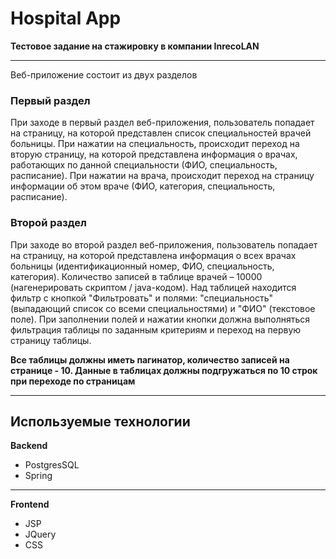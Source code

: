 # Hospital App

**Тестовое задание на стажировку в компании InrecoLAN**

---

Веб-приложение состоит из двух разделов

### Первый раздел

При заходе в первый раздел веб-приложения, пользователь попадает на страницу, на которой представлен список специальностей врачей больницы. При нажатии на специальность, происходит переход на вторую страницу, на которой представлена информация о врачах, работающих по данной специальности (ФИО, специальность, расписание). При нажатии на врача, происходит переход на страницу информации об этом враче (ФИО, категория, специальность, расписание).

### Второй раздел

При заходе во второй раздел веб-приложения, пользователь попадает на страницу, на которой представлена информация о всех врачах больницы (идентификационный номер, ФИО, специальность, категория). Количество записей в таблице врачей – 10000 (нагенерировать скриптом / java-кодом). Над таблицей находится фильтр с кнопкой "Фильтровать" и полями: "специальность" (выпадающий список со всеми специальностями) и "ФИО" (текстовое поле). При заполнении полей и нажатии кнопки должна выполняться фильтрация таблицы по заданным критериям и переход на первую страницу таблицы.

**Все таблицы должны иметь пагинатор, количество записей на странице - 10. Данные в таблицах должны подгружаться по 10 строк при переходе по страницам**

---

## Используемые технологии

**Backend**

- PostgresSQL
- Spring

---

**Frontend**

- JSP
- JQuery
- CSS
